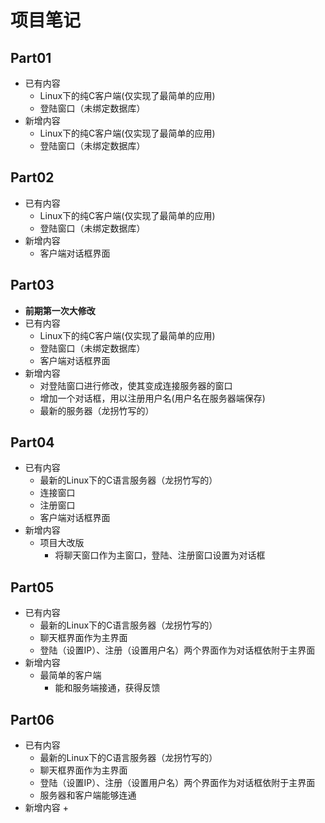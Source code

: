 # 项目笔记

## Part01

+ 已有内容
  + Linux下的纯C客户端(仅实现了最简单的应用)
  + 登陆窗口（未绑定数据库）
+ 新增内容
  + Linux下的纯C客户端(仅实现了最简单的应用)
  + 登陆窗口（未绑定数据库）

## Part02

+ 已有内容
  + Linux下的纯C客户端(仅实现了最简单的应用)
  + 登陆窗口（未绑定数据库）
+ 新增内容
  + 客户端对话框界面
  
## Part03

+ **前期第一次大修改**
+ 已有内容
  + Linux下的纯C客户端(仅实现了最简单的应用)
  + 登陆窗口（未绑定数据库）
  + 客户端对话框界面
+ 新增内容
  + 对登陆窗口进行修改，使其变成连接服务器的窗口
  + 增加一个对话框，用以注册用户名(用户名在服务器端保存)
  + 最新的服务器（龙拐竹写的）

## Part04

+ 已有内容
  + 最新的Linux下的C语言服务器（龙拐竹写的）
  + 连接窗口
  + 注册窗口
  + 客户端对话框界面
+ 新增内容
  + 项目大改版
    + 将聊天窗口作为主窗口，登陆、注册窗口设置为对话框

## Part05

+ 已有内容
  + 最新的Linux下的C语言服务器（龙拐竹写的）
  + 聊天框界面作为主界面
  + 登陆（设置IP）、注册（设置用户名）两个界面作为对话框依附于主界面
+ 新增内容
  + 最简单的客户端
    + 能和服务端接通，获得反馈

## Part06

+ 已有内容
  + 最新的Linux下的C语言服务器（龙拐竹写的）
  + 聊天框界面作为主界面
  + 登陆（设置IP）、注册（设置用户名）两个界面作为对话框依附于主界面
  + 服务器和客户端能够连通
+ 新增内容
  + 